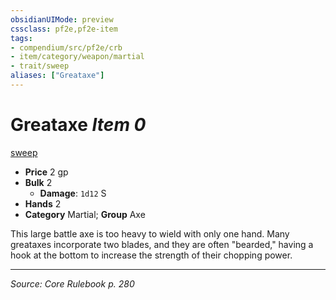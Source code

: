 ```yaml
---
obsidianUIMode: preview
cssclass: pf2e,pf2e-item
tags:
- compendium/src/pf2e/crb
- item/category/weapon/martial
- trait/sweep
aliases: ["Greataxe"]
---
```

# Greataxe *Item 0*  
[sweep](rules/traits/sweep.md "Sweep Weapon Trait")  

- **Price** 2 gp
- **Bulk** 2
  - **Damage**: `1d12` S
- **Hands** 2
- **Category** Martial; **Group** Axe 

This large battle axe is too heavy to wield with only one hand. Many greataxes incorporate two blades, and they are often "bearded," having a hook at the bottom to increase the strength of their chopping power.


---
*Source: Core Rulebook p. 280*